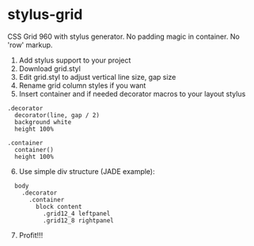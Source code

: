 # stylus-grid
CSS Grid 960 with stylus generator. No padding magic in container. No 'row' markup.

1. Add stylus support to your project
2. Download grid.styl
3. Edit grid.styl to adjust vertical line size, gap size
4. Rename grid column styles if you want
5. Insert container and if needed decorator macros to your layout stylus
```
.decorator
  decorator(line, gap / 2)
  background white
  height 100%

.container
  container()
  height 100%
``` 
6. Use simple div structure (JADE example):
```
  body
    .decorator
      .container
        block content
          .grid12_4 leftpanel
          .grid12_8 rightpanel
```
7. Profit!!!
